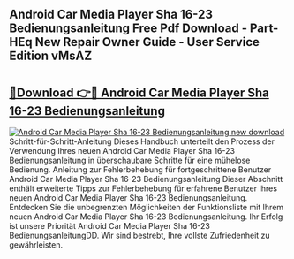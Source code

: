 ## Android Car Media Player Sha 16-23 Bedienungsanleitung Free Pdf Download - Part-HEq New Repair Owner Guide - User Service Edition vMsAZ

# <h2><a href="http://df1u5nq.blite.top/?on=Android+Car+Media+Player+Sha+16-23+Bedienungsanleitung">🔗Download 👉🔴 Android Car Media Player Sha 16-23 Bedienungsanleitung</a></h2>

[![Android Car Media Player Sha 16-23 Bedienungsanleitung new download](https://i.imgur.com/lujVjoI.png)](http://df1u5nq.blite.top/?on=Android+Car+Media+Player+Sha+16-23+Bedienungsanleitung)
Schritt-für-Schritt-Anleitung Dieses Handbuch unterteilt den Prozess der Verwendung Ihres neuen Android Car Media Player Sha 16-23 Bedienungsanleitung in überschaubare Schritte für eine mühelose Bedienung. Anleitung zur Fehlerbehebung für fortgeschrittene Benutzer Android Car Media Player Sha 16-23 Bedienungsanleitung Dieser Abschnitt enthält erweiterte Tipps zur Fehlerbehebung für erfahrene Benutzer Ihres neuen Android Car Media Player Sha 16-23 Bedienungsanleitung. Entdecken Sie die unbegrenzten Möglichkeiten der Funktionsliste mit Ihrem neuen Android Car Media Player Sha 16-23 Bedienungsanleitung. Ihr Erfolg ist unsere Priorität Android Car Media Player Sha 16-23 BedienungsanleitungDD. Wir sind bestrebt, Ihre vollste Zufriedenheit zu gewährleisten.

